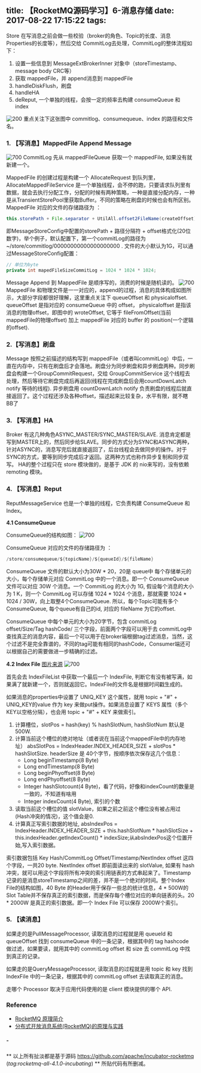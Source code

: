 title: 【RocketMQ源码学习】6-消息存储
date: 2017-08-22 17:15:22
tags:
---
Store 在写消息之前会做一些校验（broker的角色、Topic的长度、消息Properties的长度等），然后交给 CommitLog去处理，CommitLog的整体流程如下：
1. 设置一些信息到 MessageExtBrokerInner 对象中（storeTimestamp、message body CRC等）
2. 获取 mappedFile，并 append消息到 mappedFile
3. handleDiskFlush，刷盘
4. handleHA
5. deReput, 一个单独的线程，会按一定的频率去构建 consumeQueue 和 index
<!--more-->
![200](/images/【RocketMQ源码学习】6-消息存储_2.png)
重点关注下这张图中 commitlog、consumequeue、index 的路径和文件名。

### **1. 【写消息】MappedFile Append Message**
![700](/images/【RocketMQ源码学习】6-消息存储_1.png)
CommitLog 先从 mappedFileQueue 获取一个 mappedFile, 如果没有就新建一个。

MappedFile 的创建过程是构建一个 AllocateRequest 到队列里，AllocateMappedFileService 是一个单独线程，会不停的跑，只要请求队列里有数据，就会去执行分配工作，分配的时候有两种策略，一种是直接分配内存，一种是从TransientStorePool里获取Buffer。不同的策略在刷盘的时候也会有所区别。 MappedFile 对应的文件的存储路径为 ：
```java
this.storePath + File.separator + UtilAll.offset2FileName(createOffset);
```
即MessageStoreConfig中配置的storePath + 路径分隔符 + offset格式化(20位数字)，举个例子，默认配置下，第一个commitLog的路径为~/store/commitlog/00000000000000000000 . 文件的大小默认为1G，可以通过MessageStoreConfig配置：
```java
// 单位为byte
private int mapedFileSizeCommitLog = 1024 * 1024 * 1024;
```

Message Append 到 MappedFile 是顺序写的，消费的时候是随机读的。
![700](/images/【RocketMQ源码学习】6-消息存储_3.png)
MappedFile 和物理文件是一一对应的，append的过程，消息的具体构成如图所示，大部分字段都很好理解，这里重点关注下 queueOffset 和 physicaloffset. queueOffset 是指对应的 consumeQueue 中的 offset， physicaloffset 是指该消息的物理offset，即图中的 wroteOffset, 它等于 fileFromOffset(当前mappedFile的物理offset) 加上 mappedFile 对应的 buffer 的 position(一个逻辑的offset). 

### **2.【写消息】刷盘**
Message 按照之前描述的结构写到 mappedFile（或者叫commitLog）中后，一直在内存中，只有在刷盘后才会落地。刷盘分为同步刷盘和异步刷盘两种。同步刷盘会构建一个GroupCommitRequest，交给 GroupCommitService 这个线程去处理，然后等待它刷盘完成后再返回(线程在完成刷盘后会用countDownLatch notify 等待的线程). 异步刷盘用 countDownLatch notify 负责刷盘的线程后就直接返回了。这个过程还涉及各种offset，描述起来比较复杂，水平有限，就不瞎BB了

### **3. 【写消息】HA**
Broker 有这几种角色ASYNC_MASTER/SYNC_MASTER/SLAVE. 消息肯定都是写到MASTER上的，然后同步给SLAVE。同步的方式分为SYNC和ASYNC两种，针对ASYNC的，消息写完后就直接返回了，后台线程会去做同步的操作。对于SYNC的方式，要等到同步完成后才返回。这两种方式也称作异步复制和同步双写。 HA的整个过程只在 store 模块做的，是基于 JDK 的 nio来写的，没有依赖 remoting 模块。

### **4. 【写消息】Reput**
ReputMessageService 也是一个单独的线程，它负责构建 ConsumeQueue 和 Index。

**4\.1 ConsumeQueue**

ConsumeQueue的结构如图：
![700](/images/【RocketMQ源码学习】6-消息存储_4.png)

ConsumeQueue 对应的文件的存储路径为 ：
```java
/store/consumequeue/${topicName}/${queueId}/${fileName}
```

ConsumeQueue 文件的默认大小为30W * 20，20是 queue中 每个存储单元的大小，每个存储单元对应 CommitLog 中的一个消息。即一个 ConsumeQueue 文件可以对应 30W 个消息。一个 CommitLog 的大小为 1G, 假设每个消息的大小为 1 K，则一个 CommitLog 可以存储 1024 * 1024 个消息，那就需要 1024 * 1024 / 30W，向上取整4个ConsumeQueue. 所以，每个Topic可能有多个ConsumeQueue, 每个queue有自己的id, 对应的 fileName 为它的offset.

ConsumeQueue 中每个单元的大小为20字节，包含 commitLog offset/Size/Tag hashCode/ 三个字段，前面两个字段可以用于去 commitLog中查找真正的消息内容，最后一个可以用于在broker端根据tag过滤消息，当然，这个过滤不是完全靠谱的，不同的tag可能有相同的hashCode，Consumer端还可以根据自己的需要做进一步精确的过滤。

**4\.2 Index File**
[图片来源](http://www.jianshu.com/p/453c6e7ff81c)
![700](/images/【RocketMQ源码学习】6-消息存储_5.png)


首先会去 IndexFileList 中获取一个最后一个 IndexFile, 判断它有没有被写满，如果满了就新建一个，否则就返回它。IndexFile的文件名是根据时间戳生成的。

如果消息的properties中设置了 UNIQ_KEY 这个属性，就用 topic + "#" + UNIQ_KEY的value 作为 key 来做put操作。如果消息设置了 KEYS 属性（多个KEY以空格分隔），也会用 topic + "#" + KEY 来做索引。
1. 计算槽位，slotPos = hash(key) % hashSlotNum, hashSlotNum 默认是500W.
2. 计算当前这个槽位的绝对地址（或者说在当前这个mappedFile中的内存地址） absSlotPos = IndexHeader.INDEX_HEADER_SIZE + slotPos * hashSlotSize. headerSize 是 40个字节，按顺序依次保存这几个信息：
    * Long beginTimestamp(8 Byte)
    * Long endTimestamp(8 Byte)
    * Long beginPhyoffset(8 Byte)
    * Long endPhyoffset(8 Byte)
    * Integer hashSlotcount(4 Byte)，看了代码，好像和indexCount的数量是一致的，不知道有啥用
    * Integer indexCount(4 Byte), 索引的个数
3. 读取当前这个槽位的值 slotValue，如果之前之前这个槽位没有被占用过(Hash冲突的情况)，这个值会是0. 
4. 计算真正写索引数据的地址, absIndexPos = IndexHeader.INDEX_HEADER_SIZE + this.hashSlotNum * hashSlotSize + this.indexHeader.getIndexCount() * indexSize;从absIndexPos这个位置开始,写入索引数据。

索引数据包括 Key Hash/CommitLog Offset/Timestamp/NextIndex offset 这四个字段，一共20 byte. NextIndex offset 即前面读出来的 slotValue, 如果有 hash冲突，就可以用这个字段将所有冲突的索引用链表的方式串起来了。Timestamp 记录的是消息storeTimestamp之间的差，并不是一个绝对的时间。整个Index File的结构如图，40 Byte 的Header用于保存一些总的统计信息，4 * 500W的 Slot Table并不保存真正的索引数据，而是保存每个槽位对应的单向链表的头。20 * 2000W 是真正的索引数据。即一个 Index File 可以保存 2000W个索引。


### **5. 【读消息】**
如果走的是PullMessageProcessor, 读取消息的过程就是用 queueId 和 queueOffset 找到 consumeQueue 中的一条记录，根据其中的 tag hashcode 做过滤，如果要读，就用其中的 commitLog offset 和 size 去 commitLog 中找到真正的记录。

如果走的是QueryMessageProcessor, 读取消息的过程就是用 topic 和 key 找到 IndexFile 中的一条记录，根据其中的 commitLog offset 去读取真正的消息。

走哪个 Processor 取决于应用代码使用的是 client 模块提供的哪个 API.





### **Reference**
* [RocketMQ 原理简介](http://alibaba.github.io/RocketMQ-docs/document/design/RocketMQ_design.pdf)
* [分布式开放消息系统(RocketMQ)的原理与实践](http://www.jianshu.com/p/453c6e7ff81c)

##### -
** 以上所有扯淡都是基于源码 https://github.com/apache/incubator-rocketmq (*tag:rocketmq-all-4.1.0-incubating*)  ** 所贴代码有所删减。

<style>
img[title="200"] {
  width:200px;
  display: block;
}

img[title="300"] {
  width:300px;
  width:300px;
  display: block;
}
img[title="700"] {
  width:700px;
  display: block;
}
</style>